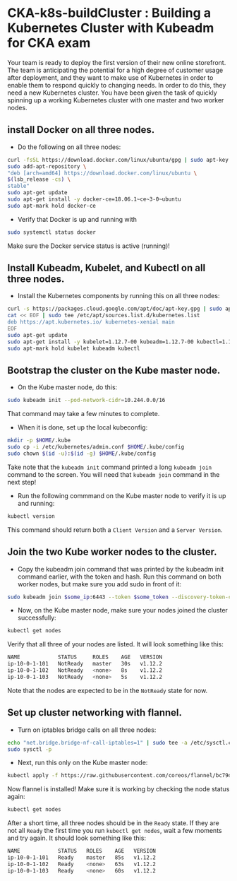 
# CKA-k8s-buildCluster : Building a Kubernetes Cluster with Kubeadm for CKA exam


Your team is ready to deploy the first version of their new online storefront. The team is anticipating the potential for a high degree of customer usage after deployment, and they want to make use of Kubernetes in order to enable them to respond quickly to changing needs. In order to do this, they need a new Kubernetes cluster. You have been given the task of quickly spinning up a working Kubernetes cluster with one master and two worker nodes.

## install Docker on all three nodes.

* Do the following on all three nodes:

```sh
curl -fsSL https://download.docker.com/linux/ubuntu/gpg | sudo apt-key add -
sudo add-apt-repository \
"deb [arch=amd64] https://download.docker.com/linux/ubuntu \
$(lsb_release -cs) \
stable"
sudo apt-get update
sudo apt-get install -y docker-ce=18.06.1~ce~3-0~ubuntu
sudo apt-mark hold docker-ce
```

* Verify that Docker is up and running with
```sh
sudo systemctl status docker
```
Make sure the Docker service status is active (running)!


## Install Kubeadm, Kubelet, and Kubectl on all three nodes.

* Install the Kubernetes components by running this on all three nodes:
```sh
curl -s https://packages.cloud.google.com/apt/doc/apt-key.gpg | sudo apt-key add -
cat << EOF | sudo tee /etc/apt/sources.list.d/kubernetes.list
deb https://apt.kubernetes.io/ kubernetes-xenial main
EOF
sudo apt-get update
sudo apt-get install -y kubelet=1.12.7-00 kubeadm=1.12.7-00 kubectl=1.12.7-00
sudo apt-mark hold kubelet kubeadm kubectl
```


## Bootstrap the cluster on the Kube master node.

* On the Kube master node, do this:

```sh
sudo kubeadm init --pod-network-cidr=10.244.0.0/16
```
That command may take a few minutes to complete.

* When it is done, set up the local kubeconfig:

```sh
mkdir -p $HOME/.kube
sudo cp -i /etc/kubernetes/admin.conf $HOME/.kube/config
sudo chown $(id -u):$(id -g) $HOME/.kube/config
```

Take note that the `kubeadm init` command printed a long `kubeadm join` command to the screen. You will need that `kubeadm join` command in the next step!

* Run the following commmand on the Kube master node to verify it is up and running:

```sh
kubectl version
```
This command should return both a `Client Version` and a `Server Version`.


## Join the two Kube worker nodes to the cluster.

* Copy the kubeadm join command that was printed by the kubeadm init command earlier, with the token and hash. Run this command on both worker nodes, but make sure you add sudo in front of it:

```sh
sudo kubeadm join $some_ip:6443 --token $some_token --discovery-token-ca-cert-hash $some_hash
```

* Now, on the Kube master node, make sure your nodes joined the cluster successfully:

```sh
kubectl get nodes
```

Verify that all three of your nodes are listed. It will look something like this:

```sh
NAME            STATUS     ROLES    AGE   VERSION
ip-10-0-1-101   NotReady   master   30s   v1.12.2
ip-10-0-1-102   NotReady   <none>   8s    v1.12.2
ip-10-0-1-103   NotReady   <none>   5s    v1.12.2
```
Note that the nodes are expected to be in the `NotReady` state for now.


## Set up cluster networking with flannel.

* Turn on iptables bridge calls on all three nodes:

```sh
echo "net.bridge.bridge-nf-call-iptables=1" | sudo tee -a /etc/sysctl.conf
sudo sysctl -p
```
* Next, run this only on the Kube master node:

```sh
kubectl apply -f https://raw.githubusercontent.com/coreos/flannel/bc79dd1505b0c8681ece4de4c0d86c5cd2643275/Documentation/kube-flannel.yml
```

Now flannel is installed! Make sure it is working by checking the node status again:

```sh
kubectl get nodes
```

After a short time, all three nodes should be in the `Ready` state. If they are not all `Ready` the first time you run `kubectl get nodes`, wait a few moments and try again. It should look something like this:

```sh
NAME            STATUS   ROLES    AGE   VERSION
ip-10-0-1-101   Ready    master   85s   v1.12.2
ip-10-0-1-102   Ready    <none>   63s   v1.12.2
ip-10-0-1-103   Ready    <none>   60s   v1.12.2
```
